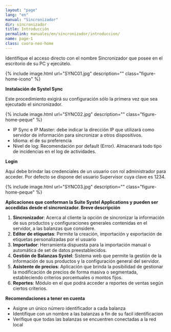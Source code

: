 ```yaml
---
layout: "page"
lang: "en"
manual: "Sincronizador"
dir: sincronizador
title: Introducción
permalink: manuales/en/sincronizador/introduccion/
name: page-1
class: cuora-neo-home
---
```


Identifique el acceso directo con el nombre Sincronizador que posee en el escritorio de su PC y ejecútelo.


{% include image.html url="SYNC01.jpg" description="" class="figure-home-icono" %}

**Instalación de Systel Sync**

Este procedimiento exigirá su configuración sólo la primera vez que sea ejecutado el sincronizador. 

{% include image.html url="SYNC02.jpg" description="" class="figure-home-peque" %}

- IP Sync e IP Master: debe indicar la dirección IP que utilizará como servidor de información para sincronizar a otros dispositivos.
- Idioma: el de su preferencia
- Nivel de log: Recomendación por default (Error). Almacenará todo tipo de incidencias en el log de actividades.


**Login**

Aquí debe brindar las credenciales de un usuario con rol administrador para acceder. Por defecto se dispone del usuario Supervisor cuya clave es 1234.


{% include image.html url="SYNC03.jpg" description="" class="figure-home-peque" %}


**Aplicaciones que conforman la Suite Systel Applications y pueden ser accedidas desde el sincronizador. Breve descripción**

1.	**Sincronizador**: Acerca al cliente la opción de sincronizar la información de sus productos y configuraciones generales contenidas en el servidor, a las balanzas que considere.
2.	**Editor de etiquetas**: Permite la creación, importación y exportación de etiquetas personalizadas por el usuario
3.	**Importador**: Herramienta dispuesta para la importación manual o automática de set de datos preestablecidos.
4.	**Gestión de Balanzas Systel**: Sistema web que permite la gestión de la información de sus productos y la configuración general del servidor.
5.	**Asistente de precios**: Aplicación que brinda la posibilidad de gestionar la modificación de precios de forma masiva o segmentada, estableciendo criterios porcentuales o montos fijos.
6.	**Reportes**: Módulo en el que podrá acceder a reportes de ventas según ciertos criterios.


**Recomendaciones a tener en cuenta**

- Asigne un único número identificador a cada balanza 
- Identifique con un nombre a las balanzas a fin de su facil identificacion
- Verifique que todas las balanzas se encuentren conectadas a la red local


